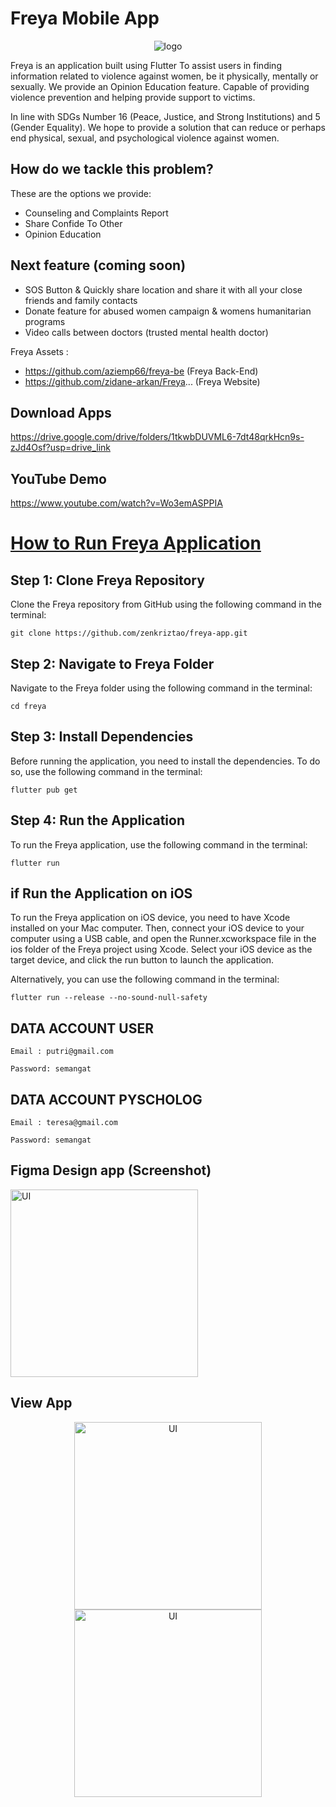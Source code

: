 # Freya Mobile App

<picture>
      <source media="(prefers-color-scheme: dark)" srcset="https://i.ibb.co/XjHnQVq/logo.png">
</picture>

<p align="center"><img src="https://i.ibb.co/XjHnQVq/logo.png" alt="logo"></p>


Freya is an application built using Flutter
To assist users in finding information related to violence against women, be it physically, mentally or sexually.
We provide an Opinion Education feature. Capable of providing violence prevention and helping provide support to victims.

In line with SDGs Number 16 (Peace, Justice, and Strong Institutions) and 5 (Gender Equality). We hope to provide a solution that can reduce or perhaps end physical, sexual, and psychological violence against women.

 ## How do we tackle this problem?

These are the options we provide:

* Counseling and Complaints Report
* Share Confide To Other
* Opinion Education

## Next feature (coming soon)
- SOS Button & Quickly share location and share it with all your close friends and family contacts
- Donate feature for abused women campaign & womens humanitarian programs
- Video calls between doctors (trusted mental health doctor)


Freya Assets : 
* https://github.com/aziemp66/freya-be (Freya Back-End)
* https://github.com/zidane-arkan/Freya...  (Freya Website)

## Download Apps

https://drive.google.com/drive/folders/1tkwbDUVML6-7dt48qrkHcn9s-zJd4Osf?usp=drive_link

## YouTube Demo

https://www.youtube.com/watch?v=Wo3emASPPIA

# [How to Run Freya Application ](https://github.com/zenkriztao/freya-app#readme/)

## Step 1: Clone Freya Repository

Clone the Freya repository from GitHub using the following command in the terminal:

``git clone https://github.com/zenkriztao/freya-app.git``

## Step 2: Navigate to Freya Folder

Navigate to the Freya folder using the following command in the terminal:

`cd freya`

## Step 3: Install Dependencies

Before running the application, you need to install the dependencies. To do so, use the following command in the terminal:

`flutter pub get`

## Step 4: Run the Application

To run the Freya application, use the following command in the terminal:

`flutter run`

## if Run the Application on iOS

To run the Freya application on iOS device, you need to have Xcode installed on your Mac computer. Then, connect your iOS device to your computer using a USB cable, and open the Runner.xcworkspace file in the ios folder of the Freya project using Xcode. Select your iOS device as the target device, and click the run button to launch the application.

Alternatively, you can use the following command in the terminal:

`flutter run --release --no-sound-null-safety`

## DATA ACCOUNT USER

`Email : putri@gmail.com`

`Password: semangat`

## DATA ACCOUNT PYSCHOLOG

`Email : teresa@gmail.com`

`Password: semangat`

## Figma Design app (Screenshot)

<img src="https://i.ibb.co/N7GFLnL/Screen-Shot-2023-03-30-at-17-57-14.png" alt="UI" width="300" height="300">

## View App

<p align="center">
  <img src="https://i.ibb.co/85ddS66/Onboarding-Page-4.png" alt="UI" width="300" height="300">
  <img src="https://i.ibb.co/DGVv9vw/Onbording-Page-2.png" alt="UI" width="300" height="300">
</p>




